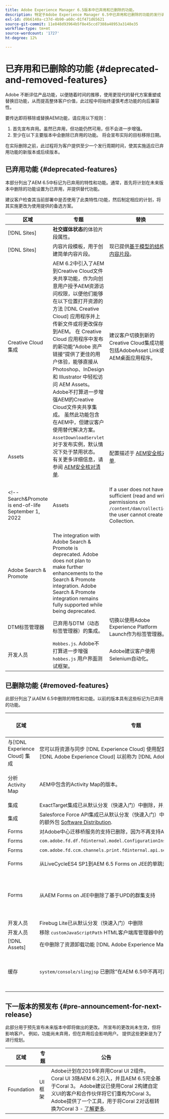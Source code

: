 ```yaml
---
title: Adobe Experience Manager 6.5版本中已弃用和已删除的功能。
description: 特定于Adobe Experience Manager 6.5中已弃用和已删除的功能的发行说明。
exl-id: d9b6140a-c37d-4b90-a60c-01f471d65621
source-git-commit: 11e848d93964b5f8e45ccd7388a48953a3148e35
workflow-type: tm+mt
source-wordcount: '1727'
ht-degree: 12%

---
```


# 已弃用和已删除的功能 {#deprecated-and-removed-features}

Adobe 不断评估产品功能，以便随着时间的推移，使用更现代的替代方案重塑或替换旧功能，从而提高整体客户价值，此过程中将始终谨慎考虑功能的向后兼容性。

要传达即将移除或替换AEM功能，请应用以下规则：

1. 首先宣布弃用。虽然已弃用，但功能仍然可用，但不会进一步增强。
1. 至少在以下主要版本中会删除已弃用的功能。 将会宣布实际的目标移除日期。

在实际删除之前，此过程将为客户提供至少一个发行周期时间，使其实施适应已弃用功能的新版本或后续版本。

## 已弃用功能 {#deprecated-features}

本部分列出了AEM 6.5中标记为已弃用的特性和功能。通常，首先将计划在未来版本中删除的功能设置为已弃用，并提供替代功能。

建议客户检查其当前部署中是否使用了此类特性/功能，然后制定相应的计划，将其实施更改为使用提供的备选方案。

| 区域 | 专题 | 替换 | 版本号 (SP) |
|---|---|---|---|
| [!DNL Sites] | **社交媒体状态**&#x200B;的体验片段属性。 |   | 6.5.11.0 |
| [!DNL Sites] | 内容片段模板，用于创建简单内容片段。 | 现已提供[基于模型的结构化内容片段](/help/assets/content-fragments/content-fragments-models.md)。 | 6.5.11.0 |
| Creative Cloud集成 | AEM 6.2中引入了AEM到Creative Cloud文件夹共享功能，作为向创意用户授予AEM资源访问权限，以便他们能够在以下位置打开资源的方法 [!DNL Creative Cloud] 应用程序并上传新文件或将更改保存到AEM。 在 Creative Cloud 应用程序中发布的新功能“Adobe 资产链接”提供了更佳的用户体验，能够直接从 Photoshop、InDesign 和 Illustrator 中轻松访问 AEM Assets。Adobe不打算进一步增强AEM的Creative Cloud文件夹共享集成。 虽然此功能包含在AEM中，但建议客户使用替代解决方案。 | 建议客户切换到新的Creative Cloud集成功能，包括AdobeAsset Link或AEM桌面应用程序。 |  |
| Assets | `AssetDownloadServlet` 对于发布实例，默认情况下处于禁用状态。 有关更多详细信息，请参阅 [AEM安全核对清单](/help/sites-administering/security-checklist.md). | 配置描述于 [AEM安全核对清单](/help/sites-administering/security-checklist.md). |  |
<!-- Search&Promote is end-of-life September 1, 2022 | Assets | If a user does not have sufficient (read and write) permissions on `/content/dam/collections`, the user cannot create a Collection. | Honor the access control setup of user and ensure appropriate permissions. ||
|Adobe Search & Promote|The integration with Adobe Search & Promote is deprecated. Adobe does not plan to make further enhancements to the Search & Promote integration. Adobe Search & Promote integration remains fully supported while being deprecated.||| -->
| DTM标签管理器 |已弃用与DTM（动态标签管理器）的集成。 |切换以使用Adobe Experience Platform Launch作为标签管理器。 || |Adobe Target|通过添加AEM连接到Adobe Target服务的功能，使用 [!DNL Adobe I/O] 基于AEM 6.5中的Adobe Target Standard API (Rest API)，弃用Target Classic API (XML)方式。|将集成重新配置到 [使用新API](/help/sites-administering/target.md). || |Adobe Target|使用 `mbox.js` 已弃用与AEM中的Adobe Target的基于的集成。|切换以使用 `at.js` 1.x.|| |商务 | [CIF REST](https://github.com/adobe/commerce-cif-api) 于2018年作为一组微服务提供，以实现AEM与商业引擎之间的集成。 Adobe在2018年年中收购Magento后，Adobe决定改变做法，原因有二。 Magento拥有自己的一组Commerce API(REST和GraphQL)，维护两组API是不好的做法。 市场趋势表明，客户正转向GraphQL，因为这是一种更高效的数据查询方式。 2019年，Adobe发布了新的Commerce Integration Framework，使用Magento的GraphQL API作为事实来源。 Adobe不打算进一步投资CIF REST。 建议客户使用替代解决方案。|对于AEMMagento集成，切换到 [AEM CIF原型](https://github.com/adobe/aem-cif-project-archetype) 和 [AEM CIF核心组件](https://github.com/adobe/aem-core-cif-components). 请参阅AEM与Adobe Commerce集成 [使用Commerce集成框架](/help/commerce/cif/integrating/magento.md). 支持第三方(Magento除外)与新方法的集成已列入我们的规划中。|| |组件(AEM Sites) |Adobe不打算对存储在中的大多数Foundation组件进行进一步增强 `/libs/foundation/components`. 查找 `cq:deprecated` 和 `cq:deprecatedReason` 属性。 AEM 6.5包含基础组件，从早期版本升级的客户可以继续按原样使用它们。 此外，即使已弃用，也支持基础组件。 | Adobe建议将核心组件用于未来的项目。 现有站点可以保持不变，也可以使用 [AEM Modernize Tools Suite](https://github.com/adobe/aem-modernize-tools) 以重构站点以使用核心组件。 || |组件(AEM Sites)|设计导入程序组件 `/libs/wcm/designimporter/components` 从6.5开始已被标记为已弃用。Adobe不打算进一步增强设计导入程序实施。 |Adobe计划在未来的版本中提供该用例的替代实施。 || |Foundation|Granite卸载框架。 Adobe不打算进一步增强CQ 5.6.1中引入的卸载框架，以将资源处理外部化。|Adobe正在开发下一代云原生卸载框架。||
|开发人员|`Hobbes.js`. Adobe不打算进一步增强 `hobbes.js` 用户界面测试框架。|Adobe建议客户使用Selenium自动化。|| |开发人员|jQuery UI客户端库 Adobe不打算进一步维护和更新作为分发（快速入门）的一部分提供的jQuery UI客户端库|Adobe建议仍需要jQuery UI的客户将其代码添加到其项目代码库中。|| |开发人员|jQuery Animation客户端库(`granite.jquery.animation`)。 Adobe不打算进一步维护和更新作为分发（快速入门）的一部分提供的jQuery动画客户端库|Adobe建议仍然需要jQuery动画的客户将其代码添加到其项目代码库中。|| |开发人员|Handlebars客户端库。 Adobe不打算进一步维护和更新作为分发（快速入门）的一部分提供的Handlebar客户端库|Adobe建议仍需要Handlebars作为其代码的客户将其添加到其项目代码库中。|| |开发人员|Lawnchair客户端库。 Adobe不打算进一步维护和更新作为分发的一部分提供的Lawnchair客户端库（快速入门）|Adobe建议仍需要Lawnchair的客户代码将其添加到其项目代码库中。|| |开发人员|`Granite.Sling.js` 客户端库。 Adobe不打算进一步增强作为分发（快速入门）的一部分提供的Granite.Sling.js客户端库|Adobe建议依赖库功能的客户重构其代码，以便不再使用它。|| |开发人员|使用YUI压缩/缩小JavaScript客户端库。 Adobe不打算进一步更新YUI库。 在AEM 6.4之前，YUI默认为通过切换到Google Closure Compiler (GCC)的选项最小化JavaScript。 从AEM 6.5开始，默认为GCC。|Adobe建议客户升级到AEM 6.5以切换到GCC进行实施|| |开发人员|经典UI对话框编辑器(CRXDE Lite)。 Adobe不打算进一步增强作为分发（快速入门）的一部分提供的经典UI对话框编辑器|没有替代的可用。 || 已弃用|Forms|AEM Forms与AEM Mobile的集成。 |没有可用的替换部件。 CRXDE Lite中的开发人员|经典UI对话框编辑器。 Adobe不打算进一步增强作为分发（快速入门）的一部分提供的经典UI对话框编辑器|没有替代的可用。 || |开发人员|Lodash/Underscore客户端库。 Adobe不打算进一步维护和更新作为分发（快速入门）的一部分提供的Lodash/underscore客户端库 | Adobe建议仍需要对其代码使用下划线/下划线的客户将其添加到其项目代码库中。 || |Screens|Adobe不打算进一步维护和更新用于2Publishers设置的com.adobe.cq.screens.mq.activemq包和相关配置。| Adobe建议仍需要2个发布者设置的客户可以使用 [负载平衡器](https://wiki.corp.adobe.com/pages/viewpage.action?spaceKey=screens&amp;title=AEM+Screens+publish+environment+horizontal+scaling+through+Load+Balancer+session+stickiness) 方针。 ||

## 已删除功能 {#removed-features}

此部分列出了从AEM 6.5中删除的特性和功能。以前的版本具有这些标记为已弃用的功能。

| 区域 | 专题 | 替换 | 版本号 (SP) |
|--- |--- |--- |--- |
| 与[!DNL Experience Cloud] 集成  | 您可以将资源与同步 [!DNL Experience Cloud] 使用配置，通过 [!DNL Adobe I/O]. [!DNL Adobe Experience Cloud] 以前称为 [!DNL Adobe Experience Cloud]. | 如果您有任何查询， [联系Adobe客户支持](https://experienceleague.adobe.com/?support-solution=General#support). |  |
| 分析Activity Map | AEM中包含的Activity Map的版本。 | 由于 Adobe Analytics API 中的安全性更改，无法再使用 AEM 中包含的 Activity Map 版本。使用 [Adobe Analytics提供的ActivityMap插件](https://experienceleague.adobe.com/docs/analytics/analyze/activity-map/getting-started/get-started-users/activitymap-install.html?lang=zh-Hans). |  |
| 集成 | ExactTarget集成已从默认分发（快速入门）中删除，并且不再可用。 | 无替代。 |  |
| 集成 | Salesforce Force API集成已从默认分发（快速入门）中删除，现在是一个要从中安装的额外包 [Software Distribution](https://experience.adobe.com/#/downloads/content/software-distribution/en/aem.html). | 该功能仍然可用。 |
| Forms | 对Adobe中心迁移桥服务的支持已删除，因为不再支持Adobe中心产品。 | 无替代。 |  |
| Forms | `com.adobe.fd.df.fdinternal.model.ConfigurationInstance` | 无替代。 |  |
| Forms | `com.adobe.fd.ccm.channels.print.fdinternal.api.service.PrintDataTransformer` | 无替换 |  |
| Forms | 从LiveCycleES4 SP1到AEM 6.5 Forms on JEE的单跳升级不可用 | 参见 [可用的升级路径](../forms/using/upgrade.md) 在AEM Forms升级文档中。 |  |
| Forms | 从AEM Forms on JEE中删除了基于UPD的群集支持 | 在JEE上的AEM Forms中，您只能使用基于TCP的群集。 如果您将UDP多播服务器从以前的版本升级到JEE上的AEM 5.5 Forms ，请执行手动配置以切换到基于TCP的gemfire群集。 有关详细说明，请参阅 [升级到JEE上的AEM 6.5 forms](../forms/using/upgrade-forms-jee.md) |  |
| 开发人员 | Firebug Lite已从默认分发（快速入门）中删除 | 使用浏览器内置的开发人员控制台 |
| 开发人员 | 移除 `customJavaScriptPath` HTML客户端库管理器中的支持。 | 无替换 |  |
| [!DNL Assets] | 在中删除了资源卸载功能 [!DNL Adobe Experience Manager] 6.5. | 没有可用的替代。 |  |
| 缓存 | `system/console/slingjsp` 已删除”在AEM 6.5中不再可用。 | 类和Slightly缓存存储在Apache Sling Commons FileSystem ClassLoader捆绑包下。 您可以在AEM Web控制台中检查包编号，并直接从文件系统删除缓存文件夹(`crx-quickstart/launchpad/felix/bundle<ID>`)。 |  |

## 下一版本的预发布 {#pre-announcement-for-next-release}

此部分用于预先宣布未来版本中即将做出的更改。 所宣布的更改尚未生效，但将影响客户。 例如，功能尚未弃用，但在弃用后会影响用户。 提供这些更新是为了进行规划。

| 区域 | 专题 | 公告 |
|--- |--- |--- |
| Foundation | UI框架 | Adobe计划在2019年弃用Coral UI 2组件。 Coral UI 3随AEM 6.2引入，并且AEM 6.5完全基于Coral 3。 Adobe建议已使用Coral 2构建自定义UI的客户和合作伙伴将它们重构为Coral 3。 Adobe提供了一个工具，用于将Coral 2对话框转换为Coral 3 - [了解更多](/help/sites-developing/modernization-tools.md). |
